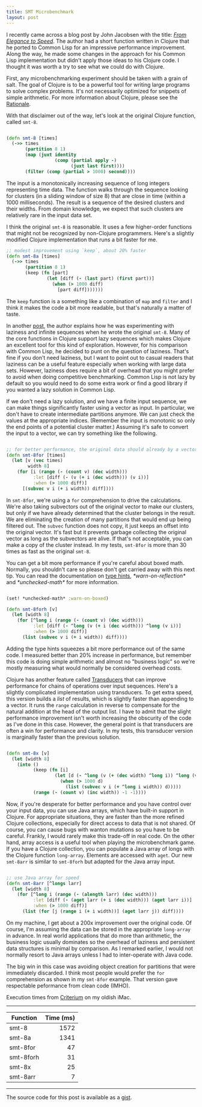 ```yaml
---
title: SMT Microbenchmark
layout: post
--- 
```


I recently came across a blog post by John Jacobsen with the title:
[*From Elegance to Speed*][1].  The author had a short function written in Clojure that he
ported to Common Lisp for an impressive performance improvement.  Along the way, he made
some changes in the approach for his Common Lisp implementation but didn't apply those ideas
to his Clojure code.  I thought it was worth a try to see what we could do with Clojure.

[1]: http://johnj.com/from-elegance-to-speed.html

First, any microbenchmarking experiment should be taken with a grain of salt.  The goal of
Clojure is to be a powerful tool for writing large programs to solve complex problems.  It's
not necessarily optimized for snippets of simple arithmetic.  For more information about
Clojure, please see the [Rationale][2].

[2]: https://clojure.org/about/rationale

With that disclaimer out of the way, let's look at the original Clojure function, called `smt-8`.

```clojure

(defn smt-8 [times]
  (->> times
       (partition 8 1)
       (map (juxt identity
                  (comp (partial apply -)
                        (juxt last first))))
       (filter (comp (partial > 1000) second))))

```

The input is a monotonically increasing sequence of long integers representing time data.
The function walks through the sequence looking for clusters (in a sliding window of size 8)
that are close in time (within a 1000 milliseconds).  The result is a sequence of the
desired clusters and their widths.  From domain knowledge, we expect that such clusters are
relatively rare in the input data set.

I think the original `smt-8` is reasonable.  It uses a few higher-order functions that might
not be recognized by non-Clojure programmers.  Here's a slightly modified Clojure
implementation that runs a bit faster for me.

```clojure
;; modest improvement using `keep`, about 20% faster
(defn smt-8a [times]
  (->> times
       (partition 8 1)
       (keep (fn [part]
               (let [diff (- (last part) (first part))]
                 (when (> 1000 diff)
                   [part diff]))))))
```

The `keep` function is a something like a combination of `map` and `filter` and I think it
makes the code a bit more readable, but that's naturally a matter of taste.

In another [post][3], the author explains how he was experimenting with laziness and
infinite sequences when he wrote the original `smt-8`.  Many of the core functions in
Clojure support lazy sequences which makes Clojure an excellent tool for this kind of
exploration.  However, for his comparison with Common Lisp, he decided to punt on the
question of laziness.  That's fine if you don't need laziness, but I want to point out to
casual readers that laziness can be a useful feature especially when working with large data
sets.  However, laziness does require a bit of overhead that you might prefer to avoid when
doing competitive benchmarking.  Common Lisp is not lazy by default so you would need to do
some extra work or find a good library if you wanted a lazy solution in Common Lisp.

[3]: http://johnj.com/lazy-physics.html

If we don't need a lazy solution, and we have a finite input sequence, we can make things
significantly faster using a vector as input.  In particular, we don't have to create
intermediate partitions anymore.  We can just check the values at the appropriate indices.
(Remember the input is monotonic so only the end points of a potential cluster matter.)
Assuming it's safe to convert the input to a vector, we can try something like the
following.

```clojure

;; for better performance, the original data should already by a vector
(defn smt-8for [times]
  (let [v (vec times)
        width 8]
    (for [i (range (- (count v) (dec width)))
          :let [diff (- (v (+ i (dec width))) (v i))]
          :when (> 1000 diff)]
      [(subvec v i (+ i width)) diff])))

```

In `smt-8for`, we're using a `for` comprehension to drive the calculations.  We're also
taking subvectors out of the original vector to make our clusters, but only if we have
already determined that the cluster belongs in the result.  We are eliminating the creation
of many partitions that would end up being filtered out.  The `subvec` function does not
copy, it just keeps an offset into the original vector.  It's fast but it prevents garbage
collecting the original vector as long as the subvectors are alive.  If that's not
acceptable, you can make a copy of the cluster instead.  In my tests, `smt-8for` is more
than 30 times as fast as the original `smt-8`.

You can get a bit more performance if you're careful about boxed math.  Normally, you
shouldn't care so please don't get carried away with this next tip.  You can read the
documentation on [type hints][4], _\*warn-on-reflection\*_ and _\*unchecked-math\*_ for more
information.

[4]: https://clojure.org/reference/java_interop#typehints

```clojure

(set! *unchecked-math* :warn-on-boxed)

(defn smt-8forh [v]
  (let [width 8]
    (for [^long i (range (- (count v) (dec width)))
          :let [diff (- ^long (v (+ i (dec width))) ^long (v i))]
          :when (> 1000 diff)]
      (list (subvec v i (+ i width)) diff))))

```

Adding the type hints squeezes a bit more performance out of the same code.  I measured
better than 20% increase in performance, but remember this code is doing simple arithmetic
and almost no "business logic" so we're mostly measuring what would normally be considered
overhead costs.

Clojure has another feature called [Transducers][5] that can improve performance for chains
of operations over input sequences.  Here's a slightly complicated implementation using
transducers.  To get extra speed, this version builds a *list* of results, which is slightly
faster than appending to a vector.  It runs the `range` calculation in reverse to compensate
for the natural addition at the head of the output list.  I have to admit that the slight
performance improvement isn't worth increasing the obscurity of the code as I've done in
this case.  However, the general point is that transducers are often a win for performance
and clarity.  In my tests, this transducer version is marginally faster than the
previous solution.

[5]: https://clojure.org/reference/transducers


```clojure

(defn smt-8x [v]
  (let [width 8]
    (into ()
          (keep (fn [i]
                  (let [d (- ^long (v (+ (dec width) ^long i)) ^long (v i))]
                    (when (> 1000 d)
                      (list (subvec v i (+ ^long i width)) d)))))
          (range (- (count v) (inc width)) -1 -1))))

```

Now, if you're desperate for better performance and you have control over your input data,
you can use Java arrays, which have built-in support in Clojure.  For appropriate
situations, they are faster than the more refined Clojure collections, especially for direct
access to data that is not shared.  Of course, you can cause bugs with wanton mutations so
you have to be careful.  Frankly, I would rarely make this trade-off in real code.  On the
other hand, array access is a useful tool when playing the microbenchmark game.  If you have
a Clojure collection, you can populate a Java array of longs with the Clojure function
`long-array`.  Elements are accessed with `aget`.  Our new `smt-8arr` is similar to
`smt-8forh` but adapted for the Java array input.


```clojure

;; use Java array for speed
(defn smt-8arr [^longs larr]
  (let [width 8]
    (for [^long i (range (- (alength larr) (dec width)))
          :let [diff (- (aget larr (+ i (dec width))) (aget larr i))]
          :when (> 1000 diff)]
      (list (for [j (range i (+ i width))] (aget larr j)) diff))))

```

On my machine, I get about a 200x improvement over the original code.  Of course, I'm
assuming the data can be stored in the appropriate `long-array` in advance.  In real world
applications that do more than arithmetic, the business logic usually dominates so the
overhead of laziness and persistent data structures is minimal by comparison.  As I remarked
earlier, I would not normally resort to Java arrays unless I had to inter-operate with Java
code.

The big win in this case was avoiding object creation for partitions that were immediately
discarded.  I think most people would prefer the `for` comprehension as shown in my
`smt-8for` example.  That version gave respectable peformance from clean code (IMHO).


Execution times from [Criterium][8] on my oldish iMac.

[8]: https://github.com/hugoduncan/criterium/

-----

| Function  | Time (ms) |
| -----     |  -----: |
| smt-8     |    1572 |
| smt-8a    |    1341 |
| smt-8for  |      47 |               
| smt-8forh |      31 |
| smt-8x    |      25 |
| smt-8arr  |       7 |

-----


The source code for this post is available as a [gist][7].

[7]: https://gist.github.com/miner/bf8b8221a8e31e3438c8620a81fbc16c

